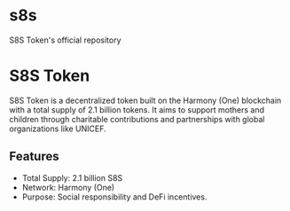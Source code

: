 # s8s
S8S Token's official repository
# S8S Token
S8S Token is a decentralized token built on the Harmony (One) blockchain with a total supply of 2.1 billion tokens. It aims to support mothers and children through charitable contributions and partnerships with global organizations like UNICEF.

## Features
- Total Supply: 2.1 billion S8S
- Network: Harmony (One)
- Purpose: Social responsibility and DeFi incentives.
